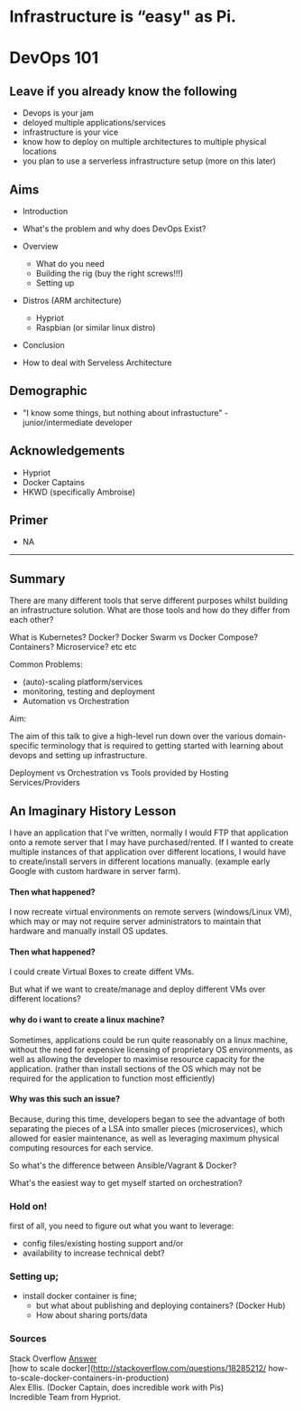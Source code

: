 # Infrastructure is “easy" as Pi.
# DevOps 101

## Leave if you already know the following
- Devops is your jam
- deloyed multiple applications/services
- infrastructure is your vice
- know how to deploy on multiple architectures to multiple physical locations
- you plan to use a serverless infrastructure setup (more on this later)

## Aims
- Introduction
- What's the problem and why does DevOps Exist?

- Overview
  - What do you need
  - Building the rig (buy the right screws!!!) 
  - Setting up

- Distros (ARM architecture)
  - Hypriot 
  - Raspbian (or similar linux distro)

- Conclusion
- How to deal with Serveless Architecture

## Demographic
- "I know some things, but nothing about infrastucture" - junior/intermediate developer

## Acknowledgements
- Hypriot
- Docker Captains
- HKWD (specifically Ambroise)

## Primer 
- NA

---

## Summary

There are many different tools that serve different purposes whilst building an infrastructure solution. What are those tools and how do they differ from each other?

What is Kubernetes? Docker? Docker Swarm vs Docker Compose? Containers? Microservice? etc etc

Common Problems:

- (auto)-scaling platform/services
- monitoring, testing and deployment
- Automation vs Orchestration

Aim:

The aim of this talk to give a high-level run down over the various domain-specific terminology that is required to getting started with learning about devops and setting up infrastructure.

Deployment vs Orchestration vs Tools provided by Hosting Services/Providers

## An Imaginary History Lesson

I have an application that I've written, normally I would FTP that application onto a remote server that I may have purchased/rented. If I wanted to create multiple instances of that application over different locations, I would have to create/install servers in different locations manually. (example early Google with custom hardware in server farm).

#### Then what happened?

I now recreate virtual environments on remote servers (windows/Linux VM), which may or may not require server administrators to maintain that hardware and manually install OS updates.

#### Then what happened?

I could create Virtual Boxes to create diffent VMs. 

But what if we want to create/manage and deploy different VMs over different locations?

<!-- This is where VM deployment managers like Ansible/Vagrant came in.

Why was this seen as a potential problem? -->

#### why do i want to create a linux machine?  

Sometimes, applications could be run quite reasonably on a linux machine, without the need for expensive licensing of proprietary OS environments, as well as allowing the developer to maximise resource capacity for the application. (rather than install sections of the OS which may not be required for the application to function most efficiently)

#### Why was this such an issue?  

Because, during this time, developers began to see the advantage of both separating the pieces of a LSA into smaller pieces (microservices), which allowed for easier maintenance, as well as leveraging maximum physical computing resources for each service.

So what's the difference between Ansible/Vagrant & Docker?

What's the easiest way to get myself started on orchestration?

### Hold on!

first of all, you need to figure out what you want to leverage: 
- config files/existing hosting support and/or 
- availability to increase technical debt?

### Setting up;

- install docker container is fine; 
  - but what about publishing and deploying containers? (Docker Hub)
  - How about sharing ports/data



### Sources
Stack Overflow [Answer](http://stackoverflow.com/a/18287169/2903169)  
[how to scale docker](http://stackoverflow.com/questions/18285212/  how-to-scale-docker-containers-in-production)  
Alex Ellis. (Docker Captain, does incredible work with Pis)  
Incredible Team from Hypriot.  
